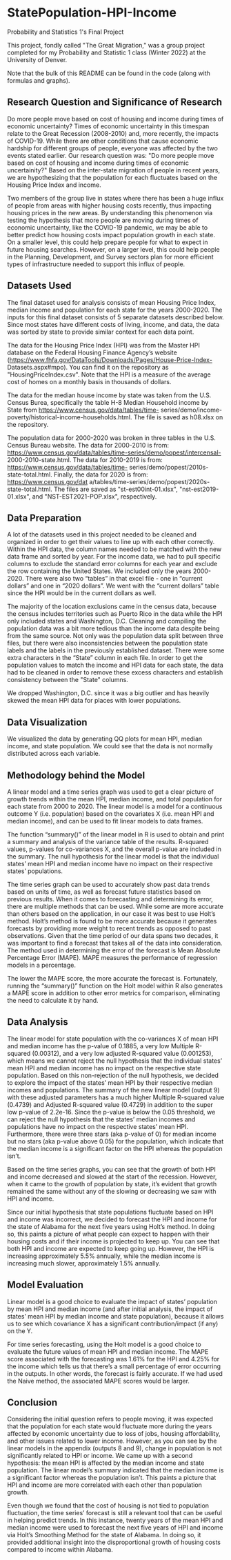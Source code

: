 # StatePopulation-HPI-Income
Probability and Statistics 1's Final Project

This project, fondly called "The Great Migration," was a group project completed for my Probability and Statistic 1 class (Winter 2022) at the University of Denver. 

Note that the bulk of this README can be found in the code (along with formulas and graphs). 

## Research Question and Significance of Research
Do more people move based on cost of housing and income during times of economic uncertainty? Times of economic uncertainty in this timespan relate to the Great Recession (2008-2010) and, more recently, the impacts of COVID-19. While there are other conditions that cause economic hardship for different groups of people, everyone was affected by the two events stated earlier. Our research question was: "Do more people move based on cost of housing and income during times of economic uncertainity?" Based on the inter-state migration of people in recent years, we are hypothesizing that the population for each fluctuates based on the Housing Price Index and income. 

Two members of the group live in states where there has been a huge influx of people from areas with higher housing costs recently, thus impacting housing prices in the new areas. By understanding this phenomenon via testing the hypothesis that more people are moving during times of economic uncertainty, like the COVID-19 pandemic, we may be able to better predict how housing costs impact population growth in each state. On a smaller level, this could help prepare people for what to expect in future housing searches. However, on a larger level, this could help people in the Planning, Development, and Survey sectors plan for more efficient types of infrastructure needed to support this influx of people.

## Datasets Used
The final dataset used for analysis consists of mean Housing Price Index, median income and population for each state for the years 2000-2020. The inputs for this final dataset consists of 5 separate datasets described below. Since most states have different costs of living, income, and data, the data was sorted by state to provide similar context for each data point.

The data for the Housing Price Index (HPI) was from the Master HPI database on the Federal Housing Finance Agency’s website (https://www.fhfa.gov/DataTools/Downloads/Pages/House-Price-Index- Datasets.aspx#mpo). You can find it on the repository as "HousingPriceIndex.csv". Note that the HPI is a measure of the average cost of homes on a monthly basis in thousands of dollars.

The data for the median house income by state was taken from the U.S. Census Burea, specifically the table H-8 Median Household income by State from https://www.census.gov/data/tables/time- series/demo/income-poverty/historical-income-households.html. The file is saved as h08.xlsx on the repository. 

The population data for 2000-2020 was broken in three tables in the U.S. Census Bureau website. The data for 2000-2010 is from: https://www.census.gov/data/tables/time-series/demo/popest/intercensal- 2000-2010-state.html. The data for 2010-2019 is from: https://www.census.gov/data/tables/time- series/demo/popest/2010s-state-total.html. Finally, the data for 2020 is from: https://www.census.gov/dat a/tables/time-series/demo/popest/2020s-state-total.html. The files are saved as "st-est00int-01.xlsx", "nst-est2019-01.xlsx", and "NST-EST2021-POP.xlsx", respectively. 

## Data Preparation
A lot of the datasets used in this project needed to be cleaned and organized in order to get their values to line up with each other correctly. Within the HPI data, the column names needed to be matched with the new data frame and sorted by year. For the income data, we had to pull specific columns to exclude the standard error columns for each year and exclude the row containing the United States. We included only the years 2000-2020. There were also two “tables” in that excel file - one in “current dollars” and one in “2020 dollars”. We went with the “current dollars” table since the HPI would be in the current dollars as well.

The majority of the location exclusions came in the census data, because the census includes territories such as Puerto Rico in the data while the HPI only included states and Washington, D.C. Cleaning and compiling the population data was a bit more tedious than the income data despite being from the same source. Not only was the population data split between three files, but there were also inconsistencies between the population state labels and the labels in the previously established dataset. There were some extra characters in the “State” column in each file. In order to get the population values to match the income and HPI data for each state, the data had to be cleaned in order to remove these excess characters and establish consistency between the "State" columns.

We dropped Washington, D.C. since it was a big outlier and has heavily skewed the mean HPI data for places with lower populations. 

## Data Visualization
We visualized the data by generating QQ plots for mean HPI, median income, and state population. We could see that the data is not normally distributed across each variable.

## Methodology behind the Model
A linear model and a time series graph was used to get a clear picture of growth trends within the mean HPI, median income, and total population for each state from 2000 to 2020. The linear model is a model for a continuous outcome Y (i.e. population) based on the covariates X (i.e. mean HPI and median income), and can be used to fit linear models to data frames. 

The function “summary()” of the linear model in R is used to obtain and print a summary and analysis of the variance table of the results. R-squared values, p-values for co-variances X, and the overall p-value are included in the summary. The null hypothesis for the linear model is that the individual states’ mean HPI and median income have no impact on their respective states’ populations.

The time series graph can be used to accurately show past data trends based on units of time, as well as forecast future statistics based on previous results. When it comes to forecasting and determining its error, there are multiple methods that can be used. While some are more accurate than others based on the application, in our case it was best to use Holt’s method. Holt’s method is found to be more accurate because it generates forecasts by providing more weight to recent trends as opposed to past observations. Given that the time period of our data spans two decades, it was important to find a forecast that takes all of the data into consideration. The method used in determining the error of the forecast is Mean Absolute Percentage Error (MAPE). MAPE measures the performance of regression models in a percentage.

The lower the MAPE score, the more accurate the forecast is. Fortunately, running the “summary()” function on the Holt model within R also generates a MAPE score in addition to other error metrics for comparison, eliminating the need to calculate it by hand.

## Data Analysis
The linear model for state population with the co-variances X of mean HPI and median income has the p-value of 0.1885, a very low Multiple R-squared (0.00312), and a very low adjusted R-squared value (0.001253), which means we cannot reject the null hypothesis that the individual states’ mean HPI and median income has no impact on the respective state population. Based on this non-rejection of the null hypothesis, we decided to explore the impact of the states’ mean HPI by their respective median incomes and populations. The summary of the new linear model (output 9) with these adjusted parameters has a much higher Multiple R-squared value (0.4739) and Adjusted R-squared value (0.4729) in addition to the super low p-value of 2.2e-16. Since the p-value is below the 0.05 threshold, we can reject the null hypothesis that the states’ median incomes and populations have no impact on the respective states’ mean HPI. Furthermore, there were three stars (aka p-value of 0) for median income but no stars (aka p-value above 0.05) for the population, which indicate that the median income is a significant factor on the HPI whereas the population isn’t.

Based on the time series graphs, you can see that the growth of both HPI and income decreased and slowed at the start of the recession. However, when it came to the growth of population by state, it’s evident that growth remained the same without any of the slowing or decreasing we saw with HPI and income.

Since our initial hypothesis that state populations fluctuate based on HPI and income was incorrect, we decided to forecast the HPI and income for the state of Alabama for the next five years using Holt’s method. In doing so, this paints a picture of what people can expect to happen with their housing costs and if their income is projected to keep up. You can see that both HPI and income are expected to keep going up. However, the HPI is increasing approximately 5.5% annually, while the median income is increasing much slower, approximately 1.5% annually.

## Model Evaluation
Linear model is a good choice to evaluate the impact of states’ population by mean HPI and median income (and after initial analysis, the impact of states’ mean HPI by median income and state population), because it allows us to see which covariance X has a significant contribution/impact (if any) on the Y.

For time series forecasting, using the Holt model is a good choice to evaluate the future values of mean HPI and median income. The MAPE score associated with the forecasting was 1.61% for the HPI and 4.25% for the income which tells us that there’s a small percentage of error occurring in the outputs. In other words, the forecast is fairly accurate. If we had used the Naive method, the associated MAPE scores would be larger. 

## Conclusion
Considering the initial question refers to people moving, it was expected that the population for each state would fluctuate more during the years affected by economic uncertainty due to loss of jobs, housing affordability, and other issues related to lower income. However, as you can see by the linear models in the appendix (outputs 8 and 9), change in population is not significantly related to HPI or income. We came up with a second hypothesis: the mean HPI is affected by the median income and state population. The linear model’s summary indicated that the median income is a significant factor whereas the population isn’t. This paints a picture that HPI and income are more correlated with each other than population growth.

Even though we found that the cost of housing is not tied to population fluctuation, the time series’ forecast is still a relevant tool that can be useful in helping predict trends. In this instance, twenty years of the mean HPI and median income were used to forecast the next five years of HPI and income via Holt’s Smoothing Method for the state of Alabama. In doing so, it provided additional insight into the disproportional growth of housing costs compared to income within Alabama.
